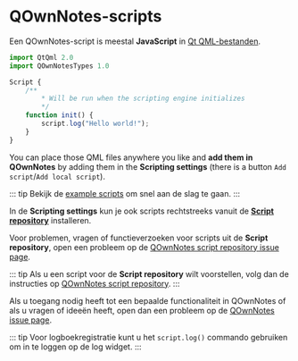 # QOwnNotes-scripts

Een QOwnNotes-script is meestal **JavaScript** in [Qt QML-bestanden](https://doc.qt.io/qt-5/qtqml-index.html).

```js
import QtQml 2.0
import QOwnNotesTypes 1.0

Script {
    /**
        * Will be run when the scripting engine initializes
        */
    function init() {
        script.log("Hello world!");
    }
}
```

You can place those QML files anywhere you like and **add them in QOwnNotes** by adding them in the **Scripting settings** (there is a button `Add script`/`Add local script`).

::: tip
Bekijk de [example scripts](https://github.com/pbek/QOwnNotes/blob/develop/docs/scripting/examples) om snel aan de slag te gaan.
:::

In de **Scripting settings** kun je ook scripts rechtstreeks vanuit de [**Script repository**](https://github.com/qownnotes/scripts) installeren.

Voor problemen, vragen of functieverzoeken voor scripts uit de **Script repository**, open een probleem op de [QOwnNotes script repository issue page](https://github.com/qownnotes/scripts/issues).

::: tip
Als u een script voor de **Script repository** wilt voorstellen, volg dan de instructies op [QOwnNotes script repository](https://github.com/qownnotes/scripts).
:::

Als u toegang nodig heeft tot een bepaalde functionaliteit in QOwnNotes of als u vragen of ideeën heeft, open dan een probleem op de [QOwnNotes issue page](https://github.com/pbek/QOwnNotes/issues).

::: tip
Voor logboekregistratie kunt u het `script.log()` commando gebruiken om in te loggen op de log widget.
:::